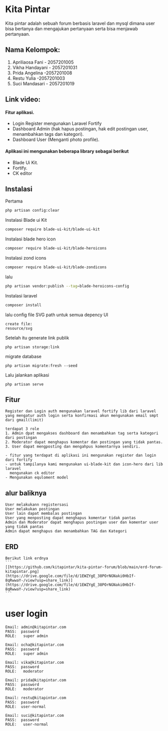 # Kita Pintar

Kita pintar adalah sebuah forum berbasis laravel dan mysql dimana user bisa bertanya dan mengajukan pertanyaan serta bisa menjawab pertanyaan.

## Nama Kelompok:
1. Apriliaosa Fani - 2057201005
2. Vikha Handayani - 2057201031
3. Prida Angelina -2057201008
4. Restu Yulia -2057201003
5. Suci Mandasari - 2057201019

## Link video:

#### Fitur aplikasi.
- Login Register mengunakan Laravel Fortify
- Dashboard Admin (hak hapus postingan, hak edit postingan user, menambahkan tags dan kategori).
- Dashboard User  (Menganti photo profile).

#### Aplikasi ini mengunakan beberapa library sebagai berikut
- Blade Ui Kit.
- Fortify.
- CK editor

## Instalasi

Pertama

```bash
php artisan config:clear
```
Instalasi Blade ui Kit

```bash
composer require blade-ui-kit/blade-ui-kit
```



Instalasi blade hero icon

```bash
composer require blade-ui-kit/blade-heroicons
```

Instalasi zond icons

```bash
composer require blade-ui-kit/blade-zondicons
```
lalu

```bash
php artisan vendor:publish --tag=blade-heroicons-config
```


Instalasi laravel

```bash
composer install
```
lalu config file SVG path untuk semua depency UI

```
create file:
resource/svg
```

Setelah itu generate link publik

```
php artisan storage:link
```

migrate database 

```
php artisan migrate:fresh --seed
```

Lalu jalankan aplikasi
```
php artisan serve
```


## Fitur
    Register dan Login auth mengunakan laravel fortify lib dari laravel yang mengatur auth login serta konfirmasi akun mengunakan email smpt dari gmail(limit)

    terdapat 3 role
    1. Admin dpat mengakses dashboard dan menambahkan tag serta kategori dari postingan
    2. Moderator dapat menghapus komentar dan postingan yang tidak pantas.
    3. User dapat mengposting dan mengahpus komentarnya sendiri.

    - fitur yang terdapat di aplikasi ini mengunakan register dan login dari fortify
    - untuk tampilanya kami mengunakan ui-blade-kit dan icon-hero dari lib laravel
      mengunakan ck editor
    - Mengunakan equloment model
    
 ## alur baliknya
    User melakukann registersasi
    User melakukan postingan
    User lain dapat membalas postingan
    User yang menposting dapat menghapus komentar tidak pantas
    Admin dan Moderator dapat menghapus postingan user dan komentar user yang tidak pantas
    Admin dapat menghapus dan menambahkan TAG dan Kategori

## ERD
    Berikut link erdnya
    ```
    [[https://github.com/kitapintar/kita-pintar-forum/blob/main/erd-forum-kitapintar.png](https://drive.google.com/file/d/1EWZYgE_38POrNGNaki0HbIf-8qRwwaY-/view?usp=share_link)](https://drive.google.com/file/d/1EWZYgE_38POrNGNaki0HbIf-8qRwwaY-/view?usp=share_link)
    ```

# user login

```
Email: admin@kitapintar.com
PASS:  password
ROLE:   super admin

Email: ocha@kitapintar.com
PASS:  password
ROLE:   super admin

Email: vika@kitapintar.com
PASS:  password
ROLE:   moderator

Email: prida@kitapintar.com
PASS:  password
ROLE:   moderator

Email: restu@kitapintar.com
PASS:  password
ROLE:  user-normal

Email: suci@kitapintar.com
PASS:  password
ROLE:   user-normal
```

